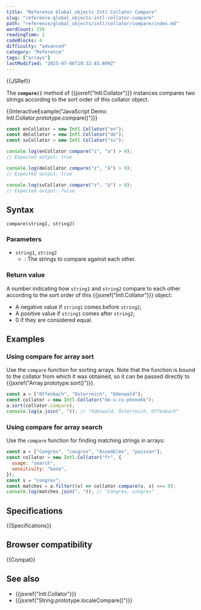 ```yaml
---
title: "Reference Global_objects Intl Collator Compare"
slug: "reference-global_objects-intl-collator-compare"
path: "reference/global_objects/intl/collator/compare/index.md"
wordCount: 259
readingTime: 2
codeBlocks: 4
difficulty: "advanced"
category: "Reference"
tags: ["arrays"]
lastModified: "2025-07-06T19:32:45.609Z"
---
```



{{JSRef}}

The **`compare()`** method of {{jsxref("Intl.Collator")}} instances compares two
strings according to the sort order of this collator object.

{{InteractiveExample("JavaScript Demo: Intl.Collator.prototype.compare()")}}

```js interactive-example
const enCollator = new Intl.Collator("en");
const deCollator = new Intl.Collator("de");
const svCollator = new Intl.Collator("sv");

console.log(enCollator.compare("z", "a") > 0);
// Expected output: true

console.log(deCollator.compare("z", "ä") > 0);
// Expected output: true

console.log(svCollator.compare("z", "ä") > 0);
// Expected output: false
```

## Syntax

```js-nolint
compare(string1, string2)
```

### Parameters

- `string1`, `string2`
  - : The strings to compare against each other.

### Return value

A number indicating how `string1` and `string2` compare to each other according to the sort order of this {{jsxref("Intl.Collator")}} object:

- A negative value if `string1` comes before `string2`;
- A positive value if `string1` comes after `string2`;
- 0 if they are considered equal.

## Examples

### Using compare for array sort

Use the `compare` function for sorting arrays. Note that the function
is bound to the collator from which it was obtained, so it can be passed directly to
{{jsxref("Array.prototype.sort()")}}.

```js
const a = ["Offenbach", "Österreich", "Odenwald"];
const collator = new Intl.Collator("de-u-co-phonebk");
a.sort(collator.compare);
console.log(a.join(", ")); // "Odenwald, Österreich, Offenbach"
```

### Using compare for array search

Use the `compare` function for finding matching strings in arrays:

```js
const a = ["Congrès", "congres", "Assemblée", "poisson"];
const collator = new Intl.Collator("fr", {
  usage: "search",
  sensitivity: "base",
});
const s = "congres";
const matches = a.filter((v) => collator.compare(v, s) === 0);
console.log(matches.join(", ")); // "Congrès, congres"
```

## Specifications

{{Specifications}}

## Browser compatibility

{{Compat}}

## See also

- {{jsxref("Intl.Collator")}}
- {{jsxref("String.prototype.localeCompare()")}}
